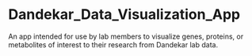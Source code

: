 # Dandekar_Data_Visualization_App

An app intended for use by lab members to visualize genes, proteins, or metabolites of interest to their research from Dandekar lab data.
